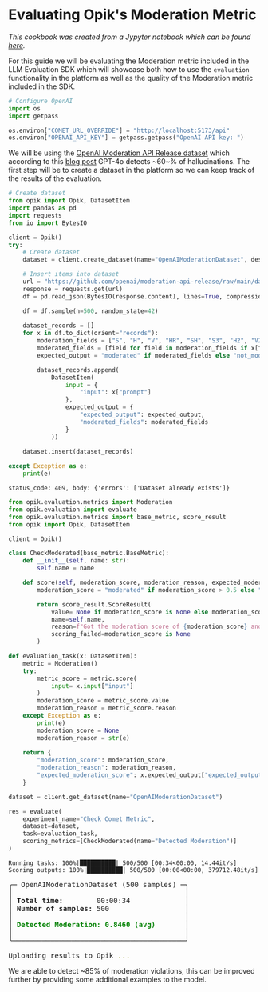 # Evaluating Opik's Moderation Metric

*This cookbook was created from a Jypyter notebook which can be found [here](TBD).*

For this guide we will be evaluating the Moderation metric included in the LLM Evaluation SDK which will showcase both how to use the `evaluation` functionality in the platform as well as the quality of the Moderation metric included in the SDK.


```python
# Configure OpenAI
import os
import getpass

os.environ["COMET_URL_OVERRIDE"] = "http://localhost:5173/api"
os.environ["OPENAI_API_KEY"] = getpass.getpass("OpenAI API key: ")
```

We will be using the [OpenAI Moderation API Release dataset](https://github.com/openai/moderation-api-release/tree/main/data) which according to this [blog post](https://openai.com/index/using-gpt-4-for-content-moderation/) GPT-4o detects ~60~% of hallucinations. The first step will be to create a dataset in the platform so we can keep track of the results of the evaluation.


```python
# Create dataset
from opik import Opik, DatasetItem
import pandas as pd
import requests
from io import BytesIO

client = Opik()
try:
    # Create dataset
    dataset = client.create_dataset(name="OpenAIModerationDataset", description="OpenAI Moderation Dataset")

    # Insert items into dataset
    url = "https://github.com/openai/moderation-api-release/raw/main/data/samples-1680.jsonl.gz"
    response = requests.get(url)
    df = pd.read_json(BytesIO(response.content), lines=True, compression='gzip')

    df = df.sample(n=500, random_state=42)
    
    dataset_records = []
    for x in df.to_dict(orient="records"):
        moderation_fields = ["S", "H", "V", "HR", "SH", "S3", "H2", "V2"]
        moderated_fields = [field for field in moderation_fields if x[field] == 1.0]
        expected_output = "moderated" if moderated_fields else "not_moderated"

        dataset_records.append(
            DatasetItem(
                input = {
                    "input": x["prompt"]
                },
                expected_output = {
                    "expected_output": expected_output,
                    "moderated_fields": moderated_fields
                }
            ))
    
    dataset.insert(dataset_records)

except Exception as e:
    print(e)
```

    status_code: 409, body: {'errors': ['Dataset already exists']}



```python
from opik.evaluation.metrics import Moderation
from opik.evaluation import evaluate
from opik.evaluation.metrics import base_metric, score_result
from opik import Opik, DatasetItem

client = Opik()

class CheckModerated(base_metric.BaseMetric):
    def __init__(self, name: str):
        self.name = name

    def score(self, moderation_score, moderation_reason, expected_moderation_score, **kwargs):
        moderation_score = "moderated" if moderation_score > 0.5 else "not_moderated"

        return score_result.ScoreResult(
            value= None if moderation_score is None else moderation_score == expected_moderation_score,
            name=self.name,
            reason=f"Got the moderation score of {moderation_score} and expected {expected_moderation_score}",
            scoring_failed=moderation_score is None
        )

def evaluation_task(x: DatasetItem):
    metric = Moderation()
    try:
        metric_score = metric.score(
            input= x.input["input"]
        )
        moderation_score = metric_score.value
        moderation_reason = metric_score.reason
    except Exception as e:
        print(e)
        moderation_score = None
        moderation_reason = str(e)
    
    return {
        "moderation_score": moderation_score,
        "moderation_reason": moderation_reason,
        "expected_moderation_score": x.expected_output["expected_output"]
    }

dataset = client.get_dataset(name="OpenAIModerationDataset")

res = evaluate(
    experiment_name="Check Comet Metric",
    dataset=dataset,
    task=evaluation_task,
    scoring_metrics=[CheckModerated(name="Detected Moderation")]
)
```

    Running tasks: 100%|██████████| 500/500 [00:34<00:00, 14.44it/s]
    Scoring outputs: 100%|██████████| 500/500 [00:00<00:00, 379712.48it/s]



<pre style="white-space:pre;overflow-x:auto;line-height:normal;font-family:Menlo,'DejaVu Sans Mono',consolas,'Courier New',monospace">╭─ OpenAIModerationDataset (500 samples) ─╮
│                                         │
│ <span style="font-weight: bold">Total time:       </span> 00:00:34             │
│ <span style="font-weight: bold">Number of samples:</span> 500                  │
│                                         │
│ <span style="color: #008000; text-decoration-color: #008000; font-weight: bold">Detected Moderation: 0.8460 (avg)</span>       │
│                                         │
╰─────────────────────────────────────────╯
</pre>




<pre style="white-space:pre;overflow-x:auto;line-height:normal;font-family:Menlo,'DejaVu Sans Mono',consolas,'Courier New',monospace">Uploading results to Opik <span style="color: #808000; text-decoration-color: #808000">...</span> 
</pre>



We are able to detect ~85% of moderation violations, this can be improved further by providing some additional examples to the model.
